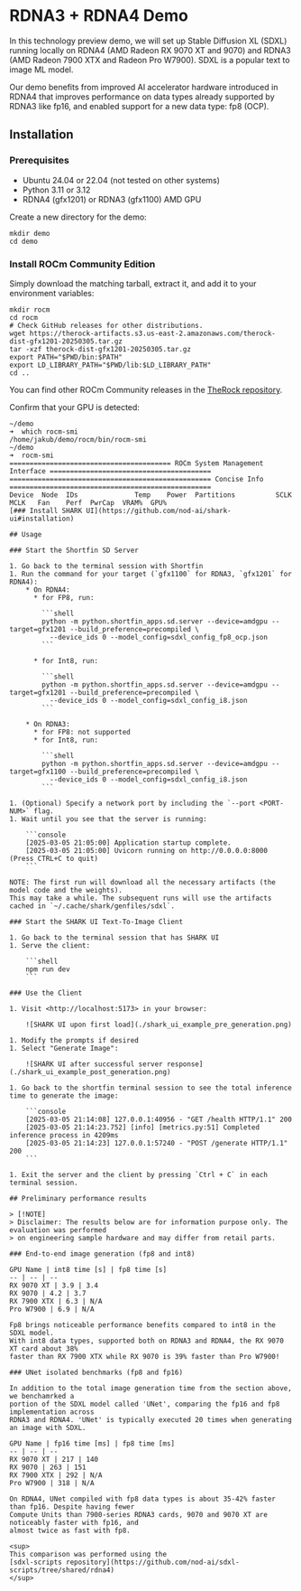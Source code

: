 # RDNA3 + RDNA4 Demo

In this technology preview demo, we will set up Stable Diffusion XL (SDXL) running locally on
RDNA4 (AMD Radeon RX 9070 XT and 9070) and RDNA3 (AMD Radeon 7900 XTX and Radeon Pro W7900).
SDXL is a popular text to image ML model.

Our demo benefits from improved AI accelerator hardware introduced in RDNA4 that improves
performance on data types already supported by RDNA3 like fp16, and enabled support for a new data
type: fp8 (OCP).

## Installation

### Prerequisites

* Ubuntu 24.04 or 22.04 (not tested on other systems)
* Python 3.11 or 3.12
* RDNA4 (gfx1201) or RDNA3 (gfx1100) AMD GPU

Create a new directory for the demo:

```shell
mkdir demo
cd demo
```

### Install ROCm Community Edition

Simply download the matching tarball, extract it, and add it to your environment variables:

```shell
mkdir rocm
cd rocm
# Check GitHub releases for other distributions.
wget https://therock-artifacts.s3.us-east-2.amazonaws.com/therock-dist-gfx1201-20250305.tar.gz
tar -xzf therock-dist-gfx1201-20250305.tar.gz
export PATH="$PWD/bin:$PATH"
export LD_LIBRARY_PATH="$PWD/lib:$LD_LIBRARY_PATH"
cd ..
```

You can find other ROCm Community releases in the [TheRock repository](https://github.com/ROCm/TheRock).

Confirm that your GPU is detected:
```console
~/demo
➜  which rocm-smi
/home/jakub/demo/rocm/bin/rocm-smi
~/demo
➜  rocm-smi
======================================== ROCm System Management Interface ========================================
================================================== Concise Info ==================================================
Device  Node  IDs              Temp    Power  Partitions          SCLK  MCLK   Fan    Perf  PwrCap  VRAM%  GPU%
[### Install SHARK UI](https://github.com/nod-ai/shark-ui#installation)

## Usage

### Start the Shortfin SD Server

1. Go back to the terminal session with Shortfin
1. Run the command for your target (`gfx1100` for RDNA3, `gfx1201` for RDNA4):
    * On RDNA4:
      * for FP8, run:

        ```shell
        python -m python.shortfin_apps.sd.server --device=amdgpu --target=gfx1201 --build_preference=precompiled \
          --device_ids 0 --model_config=sdxl_config_fp8_ocp.json
        ```

      * for Int8, run:

        ```shell
        python -m python.shortfin_apps.sd.server --device=amdgpu --target=gfx1201 --build_preference=precompiled \
          --device_ids 0 --model_config=sdxl_config_i8.json
        ```

    * On RDNA3:
      * for FP8: not supported
      * for Int8, run:

        ```shell
        python -m python.shortfin_apps.sd.server --device=amdgpu --target=gfx1100 --build_preference=precompiled \
          --device_ids 0 --model_config=sdxl_config_i8.json
        ```

1. (Optional) Specify a network port by including the `--port <PORT-NUM>` flag.
1. Wait until you see that the server is running:

    ```console
    [2025-03-05 21:05:00] Application startup complete.
    [2025-03-05 21:05:00] Uvicorn running on http://0.0.0.0:8000 (Press CTRL+C to quit)
    ```

NOTE: The first run will download all the necessary artifacts (the model code and the weights).
This may take a while. The subsequent runs will use the artifacts cached in `~/.cache/shark/genfiles/sdxl`.

### Start the SHARK UI Text-To-Image Client

1. Go back to the terminal session that has SHARK UI
1. Serve the client:

    ```shell
    npm run dev
    ```

### Use the Client

1. Visit <http://localhost:5173> in your browser:

    ![SHARK UI upon first load](./shark_ui_example_pre_generation.png)

1. Modify the prompts if desired
1. Select "Generate Image":

    ![SHARK UI after successful server response](./shark_ui_example_post_generation.png)

1. Go back to the shortfin terminal session to see the total inference time to generate the image:

    ```console
    [2025-03-05 21:14:08] 127.0.0.1:40956 - "GET /health HTTP/1.1" 200
    [2025-03-05 21:14:23.752] [info] [metrics.py:51] Completed inference process in 4209ms
    [2025-03-05 21:14:23] 127.0.0.1:57240 - "POST /generate HTTP/1.1" 200
    ```

1. Exit the server and the client by pressing `Ctrl + C` in each terminal session.

## Preliminary performance results

> [!NOTE]
> Disclaimer: The results below are for information purpose only. The evaluation was performed
> on engineering sample hardware and may differ from retail parts.

### End-to-end image generation (fp8 and int8)

GPU Name | int8 time [s] | fp8 time [s]
-- | -- | --
RX 9070 XT | 3.9 | 3.4
RX 9070 | 4.2 | 3.7
RX 7900 XTX | 6.3 | N/A
Pro W7900 | 6.9 | N/A

Fp8 brings noticeable performance benefits compared to int8 in the SDXL model.
With int8 data types, supported both on RDNA3 and RDNA4, the RX 9070 XT card about 38%
faster than RX 7900 XTX while RX 9070 is 39% faster than Pro W7900!

### UNet isolated benchmarks (fp8 and fp16)

In addition to the total image generation time from the section above, we benchamrked a
portion of the SDXL model called 'UNet', comparing the fp16 and fp8 implementation across
RDNA3 and RDNA4. 'UNet' is typically executed 20 times when generating an image with SDXL.

GPU Name | fp16 time [ms] | fp8 time [ms]
-- | -- | --
RX 9070 XT | 217 | 140
RX 9070 | 263 | 151
RX 7900 XTX | 292 | N/A
Pro W7900 | 318 | N/A

On RDNA4, UNet compiled with fp8 data types is about 35-42% faster than fp16. Despite having fewer
Compute Units than 7900-series RDNA3 cards, 9070 and 9070 XT are noticeably faster with fp16, and
almost twice as fast with fp8.

<sup>
This comparison was performed using the
[sdxl-scripts repository](https://github.com/nod-ai/sdxl-scripts/tree/shared/rdna4)
</sup>
